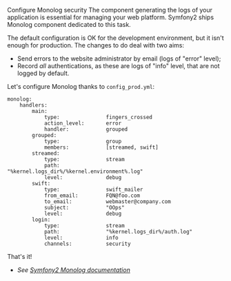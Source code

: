 Configure Monolog
security
The component generating the logs of your application is essential for managing your web platform. Symfony2 ships Monolog component dedicated to this task.

The default configuration is OK for the development environment, but it isn't enough for production. The changes to do deal with two aims:

* Send errors to the website administrator by email (logs of "error" level);
* Record _all_ authentications, as these are logs of "info" level, that are not logged by default.

Let's configure Monolog thanks to `config_prod.yml`:

	monolog:
		handlers:
			main:
				type:               fingers_crossed
				action_level:       error
				handler:            grouped
			grouped:
				type:               group
				members:            [streamed, swift]
			streamed:
				type:               stream
				path:               "%kernel.logs_dir%/%kernel.environment%.log"
				level:              debug
			swift:
				type:               swift_mailer
				from_email:         FQN@foo.com
				to_email:           webmaster@company.com
				subject:            "OOps"
				level:              debug
			login:
				type:               stream
				path:               "%kernel.logs_dir%/auth.log"
				level:              info
				channels:           security

That's it!

* _See [Symfony2 Monolog documentation](http://symfony.com/doc/master/cookbook/logging/monolog.html)_
